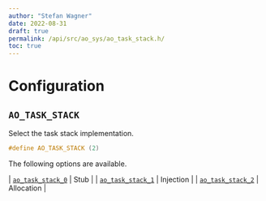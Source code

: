 ```yaml
---
author: "Stefan Wagner"
date: 2022-08-31
draft: true
permalink: /api/src/ao_sys/ao_task_stack.h/
toc: true
---
```


# Configuration

## `AO_TASK_STACK`

Select the task stack implementation.

```c
#define AO_TASK_STACK (2)
```

The following options are available.

| [`ao_task_stack_0`](ao_task_stack_0.h.md) | Stub |
| [`ao_task_stack_1`](ao_task_stack_1.h.md) | Injection |
| [`ao_task_stack_2`](ao_task_stack_2.h.md) | Allocation |
